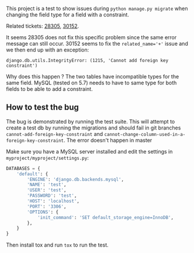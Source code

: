 This project is a test to show issues during `python manage.py migrate` when changing the field type for a field with a constraint.

Related tickets: [28305](https://code.djangoproject.com/ticket/28305), [30152](https://code.djangoproject.com/ticket/30152).

It seems 28305 does not fix this specific problem since the same error message can still occur. 30152 seems to fix the `related_name='+'` issue and we then end up with an exception:

```
django.db.utils.IntegrityError: (1215, 'Cannot add foreign key constraint')
```

Why does this happen ? The two tables have incompatible types for the same field. MySQL (tested on 5.7) needs to have to same type for both fields to be able to add a constraint.

## How to test the bug

The bug is demonstrated by running the test suite. This will attempt to create a test db by running the migrations and should fail in git branches `cannot-add-foreign-key-constraint` and `cannot-change-column-used-in-a-foreign-key-constraint`. The error doesn't happen in master

Make sure you have a MySQL server installed and edit the settings in `myproject/myproject/settings.py`:

```python
DATABASES = {
    'default': {
        'ENGINE': 'django.db.backends.mysql',
        'NAME': 'test',
        'USER': 'test',
        'PASSWORD': 'test',
        'HOST': 'localhost',
        'PORT': '3306',
        'OPTIONS': {
            'init_command': 'SET default_storage_engine=InnoDB',
        },
    }
}
```

Then install tox and run `tox` to run the test.
